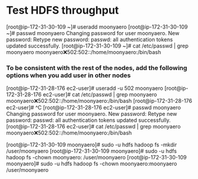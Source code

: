 # Test HDFS throughput #

[root@ip-172-31-30-109 ~]# useradd moonyaero
[root@ip-172-31-30-109 ~]# passwd moonyaero
Changing password for user moonyaero.
New password:
Retype new password:
passwd: all authentication tokens updated successfully.
[root@ip-172-31-30-109 ~]# cat /etc/passwd | grep moonyaero
moonyaero:x:502:502::/home/moonyaero:/bin/bash

### To be consistent with the rest of the nodes, add the following options when you add user in other nodes

[root@ip-172-31-28-176 ec2-user]# useradd -u 502 moonyaero
[root@ip-172-31-28-176 ec2-user]# cat /etc/passwd | grep moonyaero
moonyaero:x:502:502::/home/moonyaero:/bin/bash
[root@ip-172-31-28-176 ec2-user]# ^C
[root@ip-172-31-28-176 ec2-user]# passwd moonyaero
Changing password for user moonyaero.
New password:
Retype new password:
passwd: all authentication tokens updated successfully.
[root@ip-172-31-28-176 ec2-user]# cat /etc/passwd | grep moonyaero
moonyaero:x:502:502::/home/moonyaero:/bin/bash

[root@ip-172-31-30-109 moonyaero]# sudo -u hdfs hadoop fs -mkdir /user/moonyaero
[root@ip-172-31-30-109 moonyaero]# sudo -u hdfs hadoop fs -chown moonyaero: /user/moonyaero
[root@ip-172-31-30-109 moonyaero]# sudo -u hdfs hadoop fs -chown moonyaero:moonyaero /user/moonyaero

